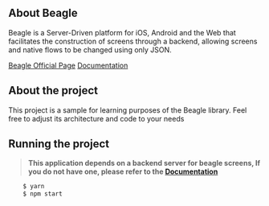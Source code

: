 
## About Beagle
Beagle is a Server-Driven platform for iOS, Android and the Web that facilitates the construction of screens through a backend, allowing screens and native flows to be changed using only JSON.

[Beagle Official Page](https://usebeagle.io/)
[Documentation](https://docs.usebeagle.io/)

## About the project
This project is a sample for learning purposes of the Beagle library. Feel free to adjust its architecture and code to your needs

## Running the project
> **This application depends on a backend server for beagle screens, If you do not have one, please refer to the [Documentation](https://docs.usebeagle.io/)**

```sh
    $ yarn
    $ npm start
```